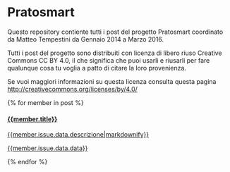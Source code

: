 # Pratosmart
Questo repository contiente tutti i post del progetto Pratosmart coordinato da Matteo Tempestini da Gennaio 2014 a Marzo 2016.

Tutti i post del progetto sono distribuiti con licenza di libero riuso Creative Commons CC BY 4.0,
il che significa che puoi usarli e riusarli per fare qualunque cosa tu voglia a patto di citare la loro provenienza.

Se vuoi maggiori informazioni su questa licenza consulta questa pagina
http://creativecommons.org/licenses/by/4.0/

<div class="panel-group">
{% for member in post %}
<div class="panel-body">
<a href="/issues/{{ member.number | datapage_url: '.' }}" class="list-group-item">
	<h4 class="list-group-item-heading">{{member.title}}</h4>
	<p class="list-group-item-text">{{member.issue.data.descrizione|markdownify}}</p>
	<p class="list-group-item-text">{{member.issue.data.data}}</p>
</a>
</div>
{% endfor %}
</div>
